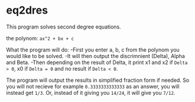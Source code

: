 # eq2dres
This program solves second degree equations.

the polynom: ``ax^2 + bx + c``

What the program will do:
-First you enter a, b, c from the polynom you would like to be solved.
-It will then output the discrimnient (Delta), Alpha and Beta.
-Then depending on the result of Delta, it print x1 and x2 if ``Delta > 0``, x0 if ``Delta = 0`` and no result if ``Delta < 0``.

The program will output the results in simplified fraction form if needed. So you will not recieve for example ``0.3333333333333`` as an answer, you will instead get ``1/3``. 
Or, instead of it giving you ``14/24``, it will give you ``7/12``.